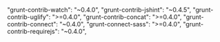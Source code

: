 "grunt-contrib-watch": "~0.4.0",
"grunt-contrib-jshint": "~0.4.5",
"grunt-contrib-uglify": ">=0.4.0",
"grunt-contrib-concat": ">=0.4.0",
"grunt-contrib-connect": "~0.4.0",
"grunt-connect-sass": ">=0.4.0",
"grunt-contrib-requirejs": "~0.4.0",
